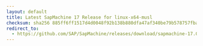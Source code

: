 ```yaml
---
layout: default
title: Latest SapMachine 17 Release for linux-x64-musl
checksum: sha256 885ff6ff1517d4d0048f92b138b880dfa47af340be79b578757fba94509e6e22
redirect_to:
  - https://github.com/SAP/SapMachine/releases/download/sapmachine-17.0.10/sapmachine-jre-17.0.10_linux-x64-musl_bin.tar.gz
---
```

